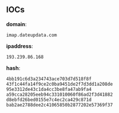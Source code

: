 
## IOCs

__domain__:

```text
imap.dateupdata.com
```
__ipaddress__:

```text
193.239.86.168
```
__hash__:

```text
4bb191c6d3a234743ace703d7d518f8f
43f1c44fa14f9ce2c0ba9451de2f7d3dd1a208de
95e3312de43c1da4cc3be8fa47ab9fa4
a59cca28205eeb94c331010060f86ad2f3d41882
d8ebfd26bed0155e7c4ec2ca429c871d
bab2ae2788dee2c41065850b2877202e57369f37
```